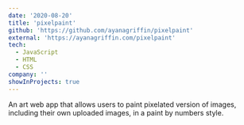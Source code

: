 ```yaml
---
date: '2020-08-20'
title: 'pixelpaint'
github: 'https://github.com/ayanagriffin/pixelpaint'
external: 'https://ayanagriffin.com/pixelpaint'
tech:
  - JavaScript
  - HTML
  - CSS
company: ''
showInProjects: true
---
```


An art web app that allows users to paint pixelated version of images, including their own uploaded images, in a paint by numbers style.
